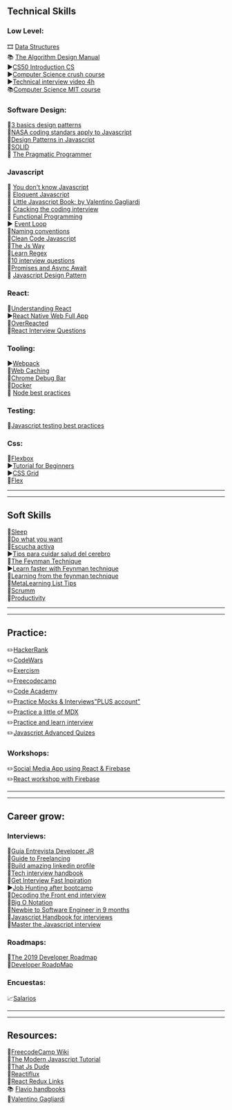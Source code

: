 
## <a name="tech"></a>Technical Skills
### <a name="lowlevel"></a>Low Level:  
🎞️ [Data Structures](https://www.youtube.com/watch?v=RBSGKlAvoiM)  
📚 [The Algorithm Design Manual](http://mimoza.marmara.edu.tr/~msakalli/cse706_12/SkienaTheAlgorithmDesignManual.pdf)  
▶️[CS50 Introduction CS](https://www.edx.org/es/course/cs50s-introduction-to-computer-science)  
▶️[Computer Science crush course](https://www.youtube.com/watch?v=1GSjbWt0c9M&list=PL8dPuuaLjXtNlUrzyH5r6jN9ulIgZBpdo&index=5)    
▶️[Technical interview video 4h](https://www.youtube.com/watch?v=iAHQopLuZ4Q)   
📚[Computer Science MIT course](https://github.com/ossu/computer-science)   

### <a name="softdesign"></a>Software Design:  
📰[3 basics design patterns](https://www.freecodecamp.org/news/the-basic-design-patterns-all-developers-need-to-know/)  
📰[NASA coding standars apply to Javascript](http://pixelscommander.com/javascript/nasa-coding-standarts-for-javascript-performance/)  
📘[Design Patterns in Javascript](https://www.telerik.com/blogs/design-patterns-in-javascript)  
📰[SOLID](https://blog.bitsrc.io/solid-principles-every-developer-should-know-b3bfa96bb688)   
📘 [The Pragmatic Programmer](https://github.com/concerttttt/books/blob/master/the-pragmatic-programmer.pdf)   

### <a name="javascript"></a>Javascript
📘 [You don't know Javascript](https://github.com/getify/You-Dont-Know-JS)  
📘 [Eloquent Javascript](http://eloquentjavascript.net/)  
📘 [Little Javascript Book: by Valentino Gagliardi](https://github.com/valentinogagliardi/Little-JavaScript-Book)  
📘 [Cracking the coding interview](http://ahmed-badawy.com/blog/wp-content/uploads/2018/10/Cracking-the-Coding-Interview-6th-Edition-189-Programming-Questions-and-Solutions.pdf)  
📘 [Functional Programming](http://backspaces.net/temp/Ebooks/FunctionalProgJavaScript/Functional_Programming_in_JavaScript.pdf)  
▶️ [Event Loop](https://www.youtube.com/watch?v=8aGhZQkoFbQ&feature=emb_title)  
📰[Naming conventions](https://www.freecodecamp.org/news/javascript-naming-conventions-dos-and-don-ts-99c0e2fdd78a/)  
📘[Clean Code Javascript](https://github.com/andersontr15/clean-code-javascript-es)  
📘[The Js Way](https://github.com/bpesquet/thejsway)  
📰[Learn Regex](https://www.freecodecamp.org/news/regular-expressions-demystified-regex-isnt-as-hard-as-it-looks-617b55cf787/)  
📰[10 interview questions](https://medium.com/javascript-scene/10-interview-questions-every-javascript-developer-should-know-6fa6bdf5ad95)   
📰[Promises and Async Await](https://medium.com/@bluepnume/learn-about-promises-before-you-start-using-async-await-eb148164a9c8)  
📘 [Javascript Design Pattern](http://sd.blackball.lv/library/Learning_JavaScript_Design_Patterns_(2012).pdf)   

### <a name="react"></a>React:
📰[Understanding React](https://overreacted.io/react-as-a-ui-runtime/)   
▶️[React Native Web Full App](https://www.youtube.com/watch?v=_CBYbEGvxYY)   
🔗[OverReacted](https://overreacted.io/)   
📰[React Interview Questions](https://github.com/sudheerj/reactjs-interview-questions#what-is-jsx)   

### <a name="tooling"></a>Tooling:
▶️[Webpack](https://www.freecodecamp.org/news/webpack-course/)   
📰[Web Caching](https://dev.to/kbk0125/web-caching-explained-by-buying-milk-at-the-supermarket-9k4?utm_source=ponyfoo+weekly&utm_medium=email&utm_campaign=121)   
📰[Chrome Debug Bar](https://medium.com/datadriveninvestor/stopping-using-console-log-and-start-using-your-browsers-debugger-62bc893d93ff)   
📰[Docker](https://www.freecodecamp.org/news/docker-simplified-96639a35ff36/)   
📰 [Node best practices](https://github.com/goldbergyoni/nodebestpractices)   

### <a name="testing"></a>Testing:  
📰[Javascript testing best practices](https://github.com/goldbergyoni/javascript-testing-best-practices?utm_source=ponyfoo+weekly&utm_medium=email&utm_campaign=181#section-2%EF%B8%8F%E2%83%A3-backend-testing)  

### <a name="css"></a>Css:
📰[Flexbox](https://css-tricks.com/snippets/css/a-guide-to-flexbox/#flexbox-background)  
▶️[Tutorial for Beginners](https://www.youtube.com/watch?v=_a5j7KoflTs)  
▶️[CSS Grid](https://www.youtube.com/watch?v=_a5j7KoflTs)   
📰[Flex](https://www.freecodecamp.org/news/the-complete-flex-animated-tutorial/)   

------------------------------------------------------
------------------------------------------------------

## <a name="soft"></a>Soft Skills  
📰[Sleep](https://www.freecodecamp.org/news/programmers-you-snooze-you-win/)  
📰[Do what you want](https://forge.medium.com/the-law-of-least-effort-is-the-success-secret-nobody-talks-about-c713eeab8ade)  
📰[Escucha activa](https://www.mibucle.com/notas/la-escucha-clave-para-la-comunicacion-efectiva)  
▶️[Tips para cuidar salud del cerebro](https://www.youtube.com/watch?v=3-18pPudCxM)  
📰[The Feynman Technique](https://fs.blog/2012/04/feynman-technique/)  
▶️[Learn faster with Feynman technique](https://www.youtube.com/watch?v=_f-qkGJBPts)  
📰[Learning from the feynman technique](https://medium.com/taking-note/learning-from-the-feynman-technique-5373014ad230)   
📰[MetaLearning List Tips](https://docs.google.com/document/d/1H3xHa3SikHrH0TdnV1YgdzcBdYf0vTBEzDr5uZ72rZs/edit)  
📰[Scrumm](https://geeks.ms/jorge/2007/05/09/explicando-scrum-a-mi-abuela/)  
📰[Productivity](https://medium.com/s/story/7-things-you-need-to-stop-doing-to-be-more-productive-backed-by-science-a988c17383a6)   

------------------------------------------------------
------------------------------------------------------

## <a name="practice"></a>Practice:
✏️[HackerRank](https://www.hackerrank.com/)  
✏️[CodeWars](https://www.codewars.com/)  
✏️[Exercism](https://exercism.io/)  
✏️[Freecodecamp](https://www.freecodecamp.org/learn/)  
✏️[Code Academy](https://www.codecademy.com/catalog/subject/all)   
✏️[Practice Mocks & Interviews"PLUS account"](https://www.pramp.com/dashboard#/schedule)   
✏️[Practice a little of MDX](https://mdxjs.com/)    
✏️[Practice and learn interview](http://leetcode.com)   
✏️[Javascript Advanced Quizes](https://quiz.typeofnan.dev/)   

### <a name="workshops"></a>Workshops:
✏️[Social Media App using React & Firebase](https://www.freecodecamp.org/news/react-firebase-social-media-app-course/)    
✏️[React workshop with Firebase](https://www.freecodecamp.org/news/react-firebase-todoist-clone/)  

------------------------------------------------------
------------------------------------------------------

## <a name="career"></a>Career grow:
### <a name="profile"></a>Interviews:   
🔗[Guía Entrevista Developer JR](https://drive.google.com/drive/folders/1FuFwPjIH7WKjJq81NHNV_heAt4Wasxwb)  
📘[Guide to Freelancing](https://global-uploads.webflow.com/58868bcd2ef4daaf0f072900/5b55e736c0b5f984d2841766_Bonsai-X-Invision-Guide-to-Freelancing.pdf)   
📰[Build amazing linkedin profile](https://www.freecodecamp.org/news/how-to-build-an-amazing-linkedin-profile-15-proven-tips/)   
📘[Tech interview handbook](https://github.com/yangshun/tech-interview-handbook)  
📰[Get Interview Fast Inpiration](https://www.freecodecamp.org/news/first-line-of-code-to-226k-job-offer-in-8-months/)  
▶️[Job Hunting after bootcamp](https://www.youtube.com/watch?v=IFUxWHnUj0k)  
📰[Decoding the Front end interview](https://codeburst.io/de-coding-the-front-end-development-interview-process-9601bc4c71e5)  
📰[Big O Notation](https://medium.com/@bretcameron/ace-your-coding-interview-by-understanding-big-o-notation-and-write-faster-code-6b60bd498040)  
📰[Newbie to Software Engineer in 9 months](https://www.freecodecamp.org/news/how-i-went-from-newbie-to-software-engineer-in-9-months-while-working-full-time-460bd8485847/)   
📘[Javascript Handbook for interviews](https://www.freecodecamp.org/news/the-definitive-javascript-handbook-for-a-developer-interview-44ffc6aeb54e/)   
📰[Master the Javascript interview](https://medium.com/javascript-scene/master-the-javascript-interview-what-is-a-closure-b2f0d2152b36)   

### <a name="roadmaps"></a>Roadmaps:  
📰[The 2019 Developer Roadmap](https://www.freecodecamp.org/news/2019-web-developer-roadmap/)  
📰[Developer RoadpMap](https://github.com/kamranahmedse/developer-roadmap)  

### <a name="encuestas"></a>Encuestas:  
📈[Salarios](https://openqube.io/encuesta-sueldos-2019.02)  

------------------------------------------------------
------------------------------------------------------

## <a name="recursos"></a>Resources:  
🔗[FreecodeCamp Wiki](https://freecodecampba.org/wiki/)  
🔗[The Modern Javascript Tutorial](http://javascript.info/)  
🔗[That Js Dude](http://www.thatjsdude.com/)  
🔗[Reactiflux](https://www.reactiflux.com/learning/)  
🔗[React Redux Links](https://github.com/markerikson/react-redux-links)  
📚 [Flavio handbooks](https://flaviocopes.com/)  
🔗[Valentino Gagliardi](https://www.valentinog.com/)  

